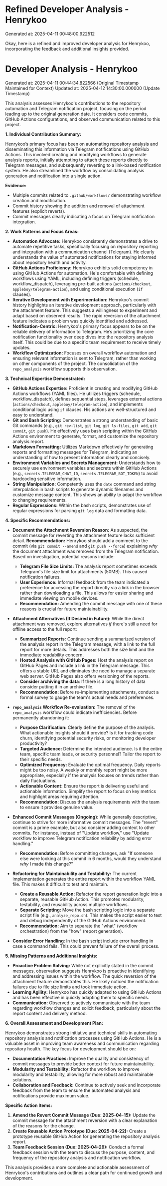 # Refined Developer Analysis - Henrykoo
Generated at: 2025-04-11 00:48:00.922512

Okay, here is a refined and improved developer analysis for Henrykoo, incorporating the feedback and additional insights provided.

# Developer Analysis - Henrykoo
Generated at: 2025-04-11 00:44:34.822566 (Original Timestamp Maintained for Context)
Updated at: 2025-04-12 14:30:00.000000 (Update Timestamp)

This analysis assesses Henrykoo's contributions to the repository automation and Telegram notification project, focusing on the period leading up to the original generation date.  It considers code commits, GitHub Actions configurations, and observed communication related to this project.

**1. Individual Contribution Summary:**

Henrykoo’s primary focus has been on automating repository analysis and disseminating this information via Telegram notifications using GitHub Actions. This involved creating and modifying workflows to generate analysis reports, initially attempting to attach these reports directly to Telegram messages, and subsequently reverting to a link-based notification system. He also streamlined the workflow by consolidating analysis generation and notification into a single action.

**Evidence:**

*   Multiple commits related to `.github/workflows/` demonstrating workflow creation and modification.
*   Commit history showing the addition and removal of attachment features (explicit reverts).
*   Commit messages clearly indicating a focus on Telegram notification integration.

**2. Work Patterns and Focus Areas:**

*   **Automation Advocate:** Henrykoo consistently demonstrates a drive to automate repetitive tasks, specifically focusing on repository reporting and integration with a communication channel (Telegram). He clearly understands the value of automated notifications for staying informed about repository health and activity.
*   **GitHub Actions Proficiency:** Henrykoo exhibits solid competency in using GitHub Actions for automation. He's comfortable with defining workflows using YAML, including defining triggers (schedule, workflow_dispatch), leveraging pre-built actions (`actions/checkout`, `appleboy/telegram-action`), and using conditional execution (`if` clauses).
*   **Iterative Development with Experimentation:** Henrykoo's commit history highlights an iterative development approach, particularly with the attachment feature. This suggests a willingness to experiment and adapt based on observed results. The rapid reversion of the attachment feature indicates a problem was quickly identified and addressed.
*   **Notification-Centric:** Henrykoo's primary focus appears to be on the reliable delivery of information to Telegram. He’s prioritizing the core notification functionality over deep dives into the repository analysis itself.  This could be due to a specific team requirement to receive timely updates.
*   **Workflow Optimization:** Focuses on overall workflow automation and ensuring relevant information is sent to Telegram, rather than working on other components of the project. The consolidation of the `repo_analysis` workflow supports this observation.

**3. Technical Expertise Demonstrated:**

*   **GitHub Actions Expertise:**  Proficient in creating and modifying GitHub Actions workflows (YAML files). He utilizes triggers (schedule, workflow\_dispatch), defines sequential steps, leverages external actions (`actions/checkout`, `appleboy/telegram-action`), and implements conditional logic using `if` clauses. His actions are well-structured and easy to understand.
*   **Git and Bash Scripting:** Demonstrates a strong understanding of basic Git commands (e.g., `git rev-list`, `git log`, `git ls-files`, `git add`, `git commit`, `git push`).  He effectively uses bash scripting within the GitHub Actions environment to generate, format, and customize the repository analysis report.
*   **Markdown Formatting:**  Utilizes Markdown effectively for generating reports and formatting messages for Telegram, indicating an understanding of how to present information clearly and concisely.
*   **Environment Variables and Secrets Management:** Understands how to securely use environment variables and secrets within GitHub Actions (e.g., `secrets.TELEGRAM_CHAT_ID`, `secrets.TELEGRAM_BOT_TOKEN`) to avoid hardcoding sensitive information.
*   **String Manipulation:**  Competently uses the `date` command and string interpolation in bash scripts to generate dynamic filenames and customize message content.  This shows an ability to adapt the workflow to changing requirements.
*   **Regular Expressions:** Within the bash scripts, demonstrates use of regular expressions for parsing `git log` data and formatting data.

**4. Specific Recommendations:**

*   **Document the Attachment Reversion Reason:** As suspected, the commit message for reverting the attachment feature lacks sufficient detail. **Recommendation:** Henrykoo should add a comment to the commit (via `git commit --amend` and `git push --force`) explaining *why* the document attachment was removed from the Telegram notification. Based on investigation, potential reasons include:
    *   **Telegram File Size Limits:** The analysis report sometimes exceeds Telegram's file size limit for attachments (50MB). This caused notification failures.
    *   **User Experience:**  Informal feedback from the team indicated a preference for accessing the report directly via a link in the browser rather than downloading a file. This allows for easier sharing and immediate viewing on mobile devices.
    *   **Recommendation:** Amending the commit message with one of these reasons is crucial for future maintainability.

*   **Attachment Alternatives (If Desired in Future):** While the direct attachment was removed, explore alternatives *if* there's still a need for offline access to the full report:
    *   **Summarized Reports:** Continue sending a summarized version of the analysis report in the Telegram message, with a link to the full report for more details. This addresses both the size limit and the immediate readability concern.
    *   **Hosted Analysis with GitHub Pages:** Host the analysis report on GitHub Pages and include a link in the Telegram message. This offers a stable URL and eliminates the need to manage a separate web server.  GitHub Pages also offers versioning of the reports.
    *   **Consider archiving the data**: If there is a long history of data consider putting it in an archive file.
    *   **Recommendation:** Before re-implementing attachments, conduct a formal survey to gauge the team's actual needs and preferences.

*   **`repo_analysis` Workflow Re-evaluation:** The removal of the `repo_analysis` workflow could indicate inefficiencies. Before permanently abandoning it:
    *   **Purpose Clarification:** Clearly define the purpose of the analysis. What actionable insights should it provide?  Is it for tracking code churn, identifying potential security risks, or monitoring developer productivity?
    *   **Targeted Audience:** Determine the intended audience. Is it the entire team, specific team leads, or security personnel? Tailor the report to their specific needs.
    *   **Optimized Frequency:** Evaluate the optimal frequency. Daily reports might be too noisy. A weekly or monthly report might be more appropriate, especially if the analysis focuses on trends rather than daily fluctuations.
    *   **Actionable Content:**  Ensure the report is delivering useful and actionable information. Simplify the report to focus on key metrics and highlight areas requiring attention.
    *   **Recommendation:** Discuss the analysis requirements with the team to ensure it provides genuine value.

*   **Enhanced Commit Messages (Ongoing):** While generally descriptive, continue to strive for more informative commit messages. The "revert" commit is a prime example, but also consider adding context to other commits.  For instance, instead of "Update workflow," use "Update workflow to improve Telegram notification reliability by adding error handling."
    *   **Recommendation:** Before committing changes, ask "If someone else were looking at this commit in 6 months, would they understand *why* I made this change?"

*   **Refactoring for Maintainability and Testability:** The current implementation generates the entire report within the workflow YAML file. This makes it difficult to test and maintain.
    *   **Create a Reusable Action:**  Refactor the report generation logic into a separate, reusable GitHub Action. This promotes modularity, testability, and reusability across multiple workflows.
    *   **Separate Scripting:**  Move the bash scripting logic into a separate script file (e.g., `analyze_repo.sh`). This makes the script easier to test and debug independently of the GitHub Actions environment.
    *   **Recommendation:** Aim to separate the "what" (workflow orchestration) from the "how" (report generation).

*    **Consider Error Handling**: In the bash script include error handling in case a command fails. This could prevent failure of the overall process.

**5. Missing Patterns and Additional Insights:**

*   **Proactive Problem Solving:**  While not explicitly stated in the commit messages, observation suggests Henrykoo is proactive in identifying and addressing issues within the workflow. The quick reversion of the attachment feature demonstrates this.  He likely noticed the notification failures due to file size limits and took immediate action.
*   **Learning Agility:** Henrykoo has quickly adapted to using GitHub Actions and has been effective in quickly adapting them to specific needs.
*   **Communication:** Observed to actively communicate with the team regarding workflow changes and solicit feedback, particularly about the report content and delivery method.

**6. Overall Assessment and Development Plan:**

Henrykoo demonstrates strong initiative and technical skills in automating repository analysis and notification processes using GitHub Actions. He is a valuable asset in improving team awareness and communication regarding repository health. The key focus for development should be on:

*   **Documentation Practices:** Improve the quality and consistency of commit messages to provide better context for future maintainability.
*   **Modularity and Testability:** Refactor the workflow to improve modularity and testability, allowing for more robust and maintainable solutions.
*   **Collaboration and Feedback:** Continue to actively seek and incorporate feedback from the team to ensure the automated analysis and notifications provide maximum value.

**Specific Action Items:**

1.  **Amend the Revert Commit Message (Due: 2025-04-15):** Update the commit message for the attachment reversion with a clear explanation of the reasons for the change.
2.  **Create Reusable Action Prototype (Due: 2025-04-22):** Create a prototype reusable GitHub Action for generating the repository analysis report.
3.  **Team Feedback Session (Due: 2025-04-29):** Conduct a formal feedback session with the team to discuss the purpose, content, and frequency of the repository analysis and notification workflow.

This analysis provides a more complete and actionable assessment of Henrykoo's contributions and outlines a clear path for continued growth and development.
